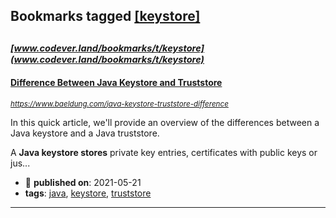 ## Bookmarks tagged [[keystore]](https://www.codever.land/search?q=[keystore])

_<sup><sup>[www.codever.land/bookmarks/t/keystore](www.codever.land/bookmarks/t/keystore)</sup></sup>_
---
#### [Difference Between Java Keystore and Truststore](https://www.baeldung.com/java-keystore-truststore-difference)
_<sup>https://www.baeldung.com/java-keystore-truststore-difference</sup>_

In this quick article, we'll provide an overview of the differences between a Java keystore and a Java truststore.

A **Java keystore stores** private key entries, certificates with public keys or jus...
* :calendar: **published on**: 2021-05-21
* **tags**: [java](../tagged/java.md), [keystore](../tagged/keystore.md), [truststore](../tagged/truststore.md)
---
